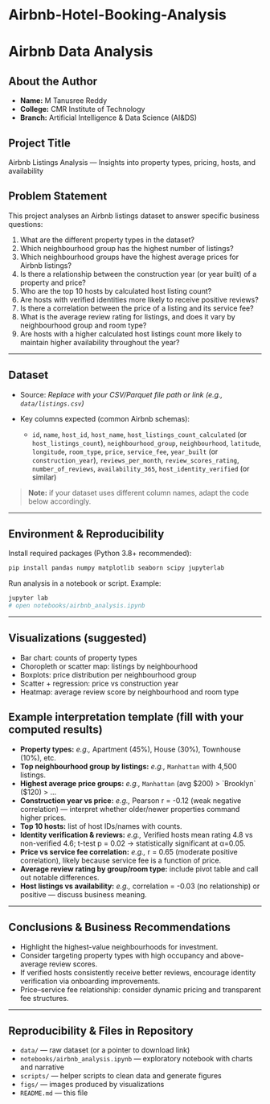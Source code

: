 # Airbnb-Hotel-Booking-Analysis
# Airbnb Data Analysis

## About the Author

- **Name:** M Tanusree Reddy
- **College:** CMR Institute of Technology
- **Branch:** Artificial Intelligence & Data Science (AI&DS)

## Project Title

Airbnb Listings Analysis — Insights into property types, pricing, hosts, and availability

## Problem Statement

This project analyses an Airbnb listings dataset to answer specific business questions:

1. What are the different property types in the dataset?
2. Which neighbourhood group has the highest number of listings?
3. Which neighbourhood groups have the highest average prices for Airbnb listings?
4. Is there a relationship between the construction year (or year built) of a property and price?
5. Who are the top 10 hosts by calculated host listing count?
6. Are hosts with verified identities more likely to receive positive reviews?
7. Is there a correlation between the price of a listing and its service fee?
8. What is the average review rating for listings, and does it vary by neighbourhood group and room type?
9. Are hosts with a higher calculated host listings count more likely to maintain higher availability throughout the year?

---

## Dataset

* Source: *Replace with your CSV/Parquet file path or link (e.g., `data/listings.csv`)*
* Key columns expected (common Airbnb schemas):

  * `id`, `name`, `host_id`, `host_name`, `host_listings_count_calculated` (or `host_listings_count`), `neighbourhood_group`, `neighbourhood`, `latitude`, `longitude`, `room_type`, `price`, `service_fee`, `year_built` (or `construction_year`), `reviews_per_month`, `review_scores_rating`, `number_of_reviews`, `availability_365`, `host_identity_verified` (or similar)

> **Note:** if your dataset uses different column names, adapt the code below accordingly.

---

## Environment & Reproducibility

Install required packages (Python 3.8+ recommended):

```bash
pip install pandas numpy matplotlib seaborn scipy jupyterlab
```

Run analysis in a notebook or script. Example:

```bash
jupyter lab
# open notebooks/airbnb_analysis.ipynb
```

---


## Visualizations (suggested)

* Bar chart: counts of property types
* Choropleth or scatter map: listings by neighbourhood
* Boxplots: price distribution per neighbourhood group
* Scatter + regression: price vs construction year
* Heatmap: average review score by neighbourhood and room type


## Example interpretation template (fill with your computed results)

* **Property types:** *e.g.,* Apartment (45%), House (30%), Townhouse (10%), etc.
* **Top neighbourhood group by listings:** *e.g.,* `Manhattan` with 4,500 listings.
* **Highest average price groups:** *e.g.,* `Manhattan` (avg $200) > `Brooklyn` ($120) > ...
* **Construction year vs price:** *e.g.,* Pearson r = -0.12 (weak negative correlation) — interpret whether older/newer properties command higher prices.
* **Top 10 hosts:** list of host IDs/names with counts.
* **Identity verification & reviews:** *e.g.,* Verified hosts mean rating 4.8 vs non-verified 4.6; t-test p = 0.02 → statistically significant at α=0.05.
* **Price vs service fee correlation:** *e.g.,* r = 0.65 (moderate positive correlation), likely because service fee is a function of price.
* **Average review rating by group/room type:** include pivot table and call out notable differences.
* **Host listings vs availability:** *e.g.,* correlation = -0.03 (no relationship) or positive — discuss business meaning.

---

## Conclusions & Business Recommendations

* Highlight the highest-value neighbourhoods for investment.
* Consider targeting property types with high occupancy and above-average review scores.
* If verified hosts consistently receive better reviews, encourage identity verification via onboarding improvements.
* Price–service fee relationship: consider dynamic pricing and transparent fee structures.

---

## Reproducibility & Files in Repository

* `data/` — raw dataset (or a pointer to download link)
* `notebooks/airbnb_analysis.ipynb` — exploratory notebook with charts and narrative
* `scripts/` — helper scripts to clean data and generate figures
* `figs/` — images produced by visualizations
* `README.md` — this file

